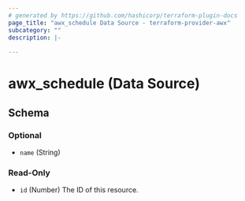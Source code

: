 ```yaml
---
# generated by https://github.com/hashicorp/terraform-plugin-docs
page_title: "awx_schedule Data Source - terraform-provider-awx"
subcategory: ""
description: |-
  
---
```


# awx_schedule (Data Source)





<!-- schema generated by tfplugindocs -->
## Schema

### Optional

- `name` (String)

### Read-Only

- `id` (Number) The ID of this resource.
